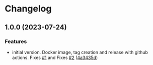 # Changelog

## 1.0.0 (2023-07-24)


### Features

* initial version. Docker image, tag creation and release with github actions. Fixes [#1](https://github.com/natilou/wallabag-kindle-consumer/issues/1) and Fixes [#2](https://github.com/natilou/wallabag-kindle-consumer/issues/2) ([4a3435d](https://github.com/natilou/wallabag-kindle-consumer/commit/4a3435dab5d2fa3c548841e10bca39557fda7d44))
